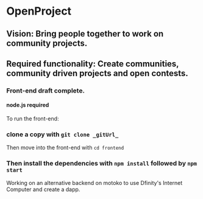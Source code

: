 # OpenProject

## Vision: Bring people together to work on community projects.
## Required functionality: Create communities, community driven projects and open contests. 
### Front-end draft complete.
#### node.js required
To run the front-end:
### clone a copy with `git clone _gitUrl_`
Then move into the front-end with `cd frontend`
### Then install the dependencies with `npm install` followed by `npm start`


Working on an alternative backend on motoko to use Dfinity's Internet Computer and create a dapp.
